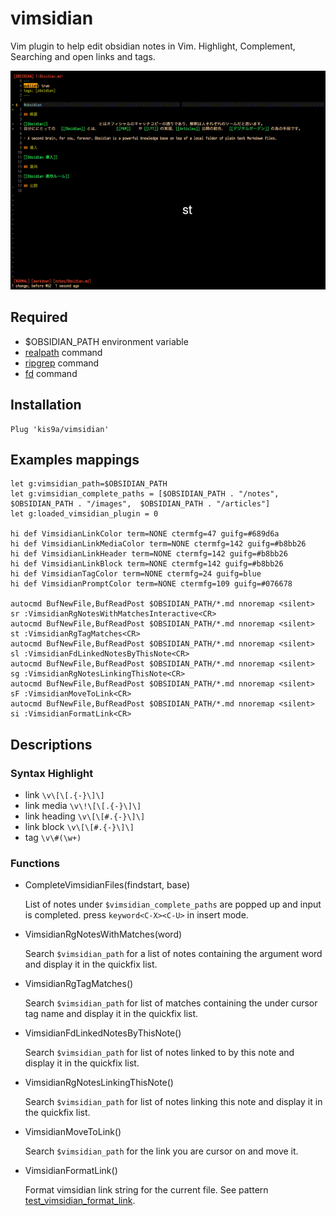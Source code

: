 # vimsidian

Vim plugin to help edit obsidian notes in Vim. Highlight, Complement, Searching and open links and tags.

![](./docs/image.gif)

## Required

- $OBSIDIAN_PATH environment variable
- [realpath](https://github.com/coreutils/coreutils) command
- [ripgrep](https://github.com/BurntSushi/ripgrep) command
- [fd](https://github.com/sharkdp/fd) command

## Installation

```vim
Plug 'kis9a/vimsidian'
```

## Examples mappings

```
let g:vimsidian_path=$OBSIDIAN_PATH
let g:vimsidian_complete_paths = [$OBSIDIAN_PATH . "/notes", $OBSIDIAN_PATH . "/images",  $OBSIDIAN_PATH . "/articles"]
let g:loaded_vimsidian_plugin = 0

hi def VimsidianLinkColor term=NONE ctermfg=47 guifg=#689d6a
hi def VimsidianLinkMediaColor term=NONE ctermfg=142 guifg=#b8bb26
hi def VimsidianLinkHeader term=NONE ctermfg=142 guifg=#b8bb26
hi def VimsidianLinkBlock term=NONE ctermfg=142 guifg=#b8bb26
hi def VimsidianTagColor term=NONE ctermfg=24 guifg=blue
hi def VimsidianPromptColor term=NONE ctermfg=109 guifg=#076678

autocmd BufNewFile,BufReadPost $OBSIDIAN_PATH/*.md nnoremap <silent> sr :VimsidianRgNotesWithMatchesInteractive<CR>
autocmd BufNewFile,BufReadPost $OBSIDIAN_PATH/*.md nnoremap <silent> st :VimsidianRgTagMatches<CR>
autocmd BufNewFile,BufReadPost $OBSIDIAN_PATH/*.md nnoremap <silent> sl :VimsidianFdLinkedNotesByThisNote<CR>
autocmd BufNewFile,BufReadPost $OBSIDIAN_PATH/*.md nnoremap <silent> sg :VimsidianRgNotesLinkingThisNote<CR>
autocmd BufNewFile,BufReadPost $OBSIDIAN_PATH/*.md nnoremap <silent> sF :VimsidianMoveToLink<CR>
autocmd BufNewFile,BufReadPost $OBSIDIAN_PATH/*.md nnoremap <silent> si :VimsidianFormatLink<CR>
```

## Descriptions

### Syntax Highlight

- link `\v\[\[.{-}\]\]`
- link media `\v\!\[\[.{-}\]\]`
- link heading `\v\[\[#.{-}\]\]`
- link block `\v\[\[#.{-}\]\]`
- tag `\v\#(\w+)`

### Functions

- CompleteVimsidianFiles(findstart, base)

  List of notes under `$vimsidian_complete_paths` are popped up and input is completed. press `keyword<C-X><C-U>` in insert mode.

- VimsidianRgNotesWithMatches(word)

  Search `$vimsidian_path` for a list of notes containing the argument word and display it in the quickfix list.

- VimsidianRgTagMatches()

  Search `$vimsidian_path` for list of matches containing the under cursor tag name and display it in the quickfix list.

- VimsidianFdLinkedNotesByThisNote()

  Search `$vimsidian_path` for list of notes linked to by this note and display it in the quickfix list.

- VimsidianRgNotesLinkingThisNote()

  Search `$vimsidian_path` for list of notes linking this note and display it in the quickfix list.

- VimsidianMoveToLink()

  Search `$vimsidian_path` for the link you are cursor on and move it.

- VimsidianFormatLink()

  Format vimsidian link string for the current file. See pattern [test_vimsidian_format_link](./docs/test_vimsidian_format_link).
